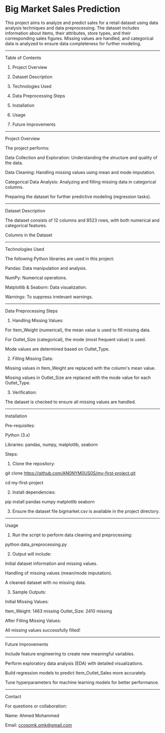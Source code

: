# Big Market Sales Prediction

This project aims to analyze and predict sales for a retail dataset using data analysis techniques and data preprocessing. The dataset includes information about items, their attributes, store types, and their corresponding sales figures. Missing values are handled, and categorical data is analyzed to ensure data completeness for further modeling.


---

Table of Contents

1. Project Overview


2. Dataset Description


3. Technologies Used


4. Data Preprocessing Steps


5. Installation


6. Usage


7. Future Improvements




---

Project Overview

The project performs:

Data Collection and Exploration: Understanding the structure and quality of the data.

Data Cleaning: Handling missing values using mean and mode imputation.

Categorical Data Analysis: Analyzing and filling missing data in categorical columns.

Preparing the dataset for further predictive modeling (regression tasks).



---

Dataset Description

The dataset consists of 12 columns and 8523 rows, with both numerical and categorical features.

Columns in the Dataset


---

Technologies Used

The following Python libraries are used in this project:

Pandas: Data manipulation and analysis.

NumPy: Numerical operations.

Matplotlib & Seaborn: Data visualization.

Warnings: To suppress irrelevant warnings.



---

Data Preprocessing Steps

1. Handling Missing Values:

For Item_Weight (numerical), the mean value is used to fill missing data.

For Outlet_Size (categorical), the mode (most frequent value) is used.

Mode values are determined based on Outlet_Type.




2. Filling Missing Data:

Missing values in Item_Weight are replaced with the column's mean value.

Missing values in Outlet_Size are replaced with the mode value for each Outlet_Type.



3. Verification:

The dataset is checked to ensure all missing values are handled.





---

Installation

Pre-requisites:

Python (3.x)

Libraries: pandas, numpy, matplotlib, seaborn


Steps:

1. Clone the repository:

git clone https://github.com/AN0NYM0US0S/my-first-project.git

cd my-first-project


2. Install dependencies:

pip install pandas numpy matplotlib seaborn


3. Ensure the dataset file bigmarket.csv is available in the project directory.




---

Usage

1. Run the script to perform data cleaning and preprocessing:

python data_preprocessing.py


2. Output will include:

Initial dataset information and missing values.

Handling of missing values (mean/mode imputation).

A cleaned dataset with no missing data.



3. Sample Outputs:

Initial Missing Values:

Item_Weight: 1463 missing
Outlet_Size: 2410 missing

After Filling Missing Values:

All missing values successfully filled!





---

Future Improvements

Include feature engineering to create new meaningful variables.

Perform exploratory data analysis (EDA) with detailed visualizations.

Build regression models to predict Item_Outlet_Sales more accurately.

Tune hyperparameters for machine learning models for better performance.


---

Contact

For questions or collaboration:

Name: Ahmed Mohammed 

Email: ccosomk.omk@gmail.com


